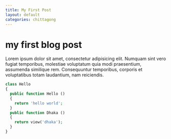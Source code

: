 ```yaml
---
title: My First Post
layout: default
categories: chittagong
---
```


# my first blog post
Lorem ipsum dolor sit amet, consectetur adipisicing elit. Numquam sint vero fugiat temporibus, molestiae voluptatum quia modi praesentium, assumenda similique rem. Consequuntur temporibus, corporis et voluptatibus totam laudantium, nam reiciendis.

~~~php
class Hello
{
  public function Hello ()
  {
    return 'hello world';
  }
  public function Dhaka ()
  {
    return view('dhaka');
  }
}
~~~